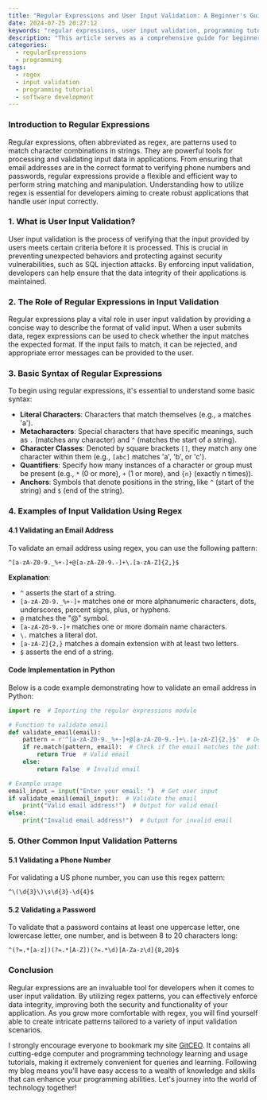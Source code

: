 ```yaml
---
title: "Regular Expressions and User Input Validation: A Beginner's Guide"
date: 2024-07-25 20:27:12
keywords: "regular expressions, user input validation, programming tutorial, regex guide, data validation"
description: "This article serves as a comprehensive guide for beginners diving into the world of regular expressions. It explains the significance of user input validation and how regular expressions can be utilized to enforce data integrity in applications. Learn how to implement regex in different programming languages with practical examples and step-by-step instructions. By the end of the tutorial, you will not only understand the theory behind regular expressions but also gain hands-on experience writing your own patterns for validating user inputs effectively."
categories:
  - regularExpressions
  - programming
tags:
  - regex
  - input validation
  - programming tutorial
  - software development
---
```


### Introduction to Regular Expressions

Regular expressions, often abbreviated as regex, are patterns used to match character combinations in strings. They are powerful tools for processing and validating input data in applications. From ensuring that email addresses are in the correct format to verifying phone numbers and passwords, regular expressions provide a flexible and efficient way to perform string matching and manipulation. Understanding how to utilize regex is essential for developers aiming to create robust applications that handle user input correctly.

<!-- more -->

### 1. What is User Input Validation?

User input validation is the process of verifying that the input provided by users meets certain criteria before it is processed. This is crucial in preventing unexpected behaviors and protecting against security vulnerabilities, such as SQL injection attacks. By enforcing input validation, developers can help ensure that the data integrity of their applications is maintained.

### 2. The Role of Regular Expressions in Input Validation

Regular expressions play a vital role in user input validation by providing a concise way to describe the format of valid input. When a user submits data, regex expressions can be used to check whether the input matches the expected format. If the input fails to match, it can be rejected, and appropriate error messages can be provided to the user.

### 3. Basic Syntax of Regular Expressions

To begin using regular expressions, it's essential to understand some basic syntax:

- **Literal Characters**: Characters that match themselves (e.g., `a` matches 'a').
- **Metacharacters**: Special characters that have specific meanings, such as `.` (matches any character) and `^` (matches the start of a string).
- **Character Classes**: Denoted by square brackets `[]`, they match any one character within them (e.g., `[abc]` matches 'a', 'b', or 'c').
- **Quantifiers**: Specify how many instances of a character or group must be present (e.g., `*` (0 or more), `+` (1 or more), and `{n}` (exactly n times)).
- **Anchors**: Symbols that denote positions in the string, like `^` (start of the string) and `$` (end of the string).

### 4. Examples of Input Validation Using Regex

#### 4.1 Validating an Email Address

To validate an email address using regex, you can use the following pattern:

```regex
^[a-zA-Z0-9._%+-]+@[a-zA-Z0-9.-]+\.[a-zA-Z]{2,}$
```

**Explanation**:
- `^` asserts the start of a string.
- `[a-zA-Z0-9._%+-]+` matches one or more alphanumeric characters, dots, underscores, percent signs, plus, or hyphens.
- `@` matches the "@" symbol.
- `[a-zA-Z0-9.-]+` matches one or more domain name characters.
- `\.` matches a literal dot.
- `[a-zA-Z]{2,}` matches a domain extension with at least two letters.
- `$` asserts the end of a string.

#### Code Implementation in Python

Below is a code example demonstrating how to validate an email address in Python:

```python
import re  # Importing the regular expressions module

# Function to validate email
def validate_email(email):
    pattern = r'^[a-zA-Z0-9._%+-]+@[a-zA-Z0-9.-]+\.[a-zA-Z]{2,}$'  # Define regex pattern
    if re.match(pattern, email):  # Check if the email matches the pattern
        return True  # Valid email
    else:
        return False  # Invalid email

# Example usage
email_input = input("Enter your email: ")  # Get user input
if validate_email(email_input):  # Validate the email
    print("Valid email address!")  # Output for valid email
else:
    print("Invalid email address!")  # Output for invalid email
```

### 5. Other Common Input Validation Patterns

#### 5.1 Validating a Phone Number

For validating a US phone number, you can use this regex pattern:

```regex
^\(\d{3}\)\s\d{3}-\d{4}$
```

#### 5.2 Validating a Password

To validate that a password contains at least one uppercase letter, one lowercase letter, one number, and is between 8 to 20 characters long:

```regex
^(?=.*[a-z])(?=.*[A-Z])(?=.*\d)[A-Za-z\d]{8,20}$
```

### Conclusion

Regular expressions are an invaluable tool for developers when it comes to user input validation. By utilizing regex patterns, you can effectively enforce data integrity, improving both the security and functionality of your application. As you grow more comfortable with regex, you will find yourself able to create intricate patterns tailored to a variety of input validation scenarios.

I strongly encourage everyone to bookmark my site [GitCEO](https://gitceo.com). It contains all cutting-edge computer and programming technology learning and usage tutorials, making it extremely convenient for queries and learning. Following my blog means you'll have easy access to a wealth of knowledge and skills that can enhance your programming abilities. Let's journey into the world of technology together!
